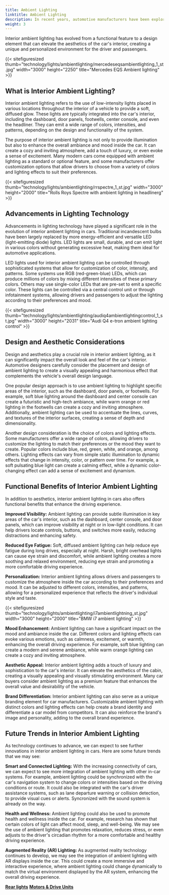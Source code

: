 ```yaml
---
title: Ambient Lighting
linktitle: Ambient Lighting
description: In recent years, automotive manufacturers have been exploring new ways to enhance the in-car experience, going beyond just performance and comfort. One such innovation that has gained popularity is interior ambient lighting, which uses strategically placed lights to create a visually appealing and relaxing atmosphere inside the vehicle.
weight: 3
---
```

<!-- markdownlint-disable MD033 -->
 Interior ambient lighting has evolved from a functional feature to a design element that can elevate the aesthetics of the car's interior, creating a unique and personalized environment for the driver and passengers.

{{< sitefiguresized thumb="technology/lights/ambientlighting/mercedeseqsambientlighting_1_st.jpg" width="3000" height="2250" title="Mercedes EQS Ambient lighting" >}}

## What is Interior Ambient Lighting?

Interior ambient lighting refers to the use of low-intensity lights placed in various locations throughout the interior of a vehicle to provide a soft, diffused glow. These lights are typically integrated into the car's interior, including the dashboard, door panels, footwells, center console, and even the headliner. They can emit a wide range of colors, intensities, and patterns, depending on the design and functionality of the system.

The purpose of interior ambient lighting is not only to provide illumination but also to enhance the overall ambiance and mood inside the car. It can create a cozy and inviting atmosphere, add a touch of luxury, or even evoke a sense of excitement. Many modern cars come equipped with ambient lighting as a standard or optional feature, and some manufacturers offer customization options that allow drivers to choose from a variety of colors and lighting effects to suit their preferences.

{{< sitefiguresized thumb="technology/lights/ambientlighting/rrspectre_1_st.jpg" width="3000" height="2000" title="Rolls Roys Spectre with ambient lighting in headlinerg" >}}

## Advancements in Lighting Technology

Advancements in lighting technology have played a significant role in the evolution of interior ambient lighting in cars. Traditional incandescent bulbs have been largely replaced by more energy-efficient and versatile LED (light-emitting diode) lights. LED lights are small, durable, and can emit light in various colors without generating excessive heat, making them ideal for automotive applications.

LED lights used for interior ambient lighting can be controlled through sophisticated systems that allow for customization of color, intensity, and patterns. Some systems use RGB (red-green-blue) LEDs, which can produce millions of colors by mixing different intensities of these primary colors. Others may use single-color LEDs that are pre-set to emit a specific color. These lights can be controlled via a central control unit or through infotainment systems, allowing drivers and passengers to adjust the lighting according to their preferences and mood.

{{< sitefiguresized thumb="technology/lights/ambientlighting/audiq4ambientlightingcontrol_1_st.jpg" width="3000" height="2031" title="Audi Q4 e-tron ambient lighting control" >}}

## Design and Aesthetic Considerations

Design and aesthetics play a crucial role in interior ambient lighting, as it can significantly impact the overall look and feel of the car's interior. Automotive designers carefully consider the placement and design of ambient lighting to create a visually appealing and harmonious effect that complements the vehicle's overall design language.

One popular design approach is to use ambient lighting to highlight specific areas of the interior, such as the dashboard, door panels, or footwells. For example, soft blue lighting around the dashboard and center console can create a futuristic and high-tech ambiance, while warm orange or red lighting in the footwells can create a cozy and inviting atmosphere. Additionally, ambient lighting can be used to accentuate the lines, curves, and textures of the interior surfaces, creating a sense of depth and dimensionality.

Another design consideration is the choice of colors and lighting effects. Some manufacturers offer a wide range of colors, allowing drivers to customize the lighting to match their preferences or the mood they want to create. Popular colors include blue, red, green, white, and orange, among others. Lighting effects can vary from simple static illumination to dynamic effects that change in intensity, color, or pattern over time. For example, a soft pulsating blue light can create a calming effect, while a dynamic color-changing effect can add a sense of excitement and dynamism.

## Functional Benefits of Interior Ambient Lighting

In addition to aesthetics, interior ambient lighting in cars also offers functional benefits that enhance the driving experience.

**Improved Visibility:** Ambient lighting can provide subtle illumination in key areas of the car's interior, such as the dashboard, center console, and door panels, which can improve visibility at night or in low-light conditions. It can help drivers locate controls, buttons, and switches more easily, reducing distractions and enhancing safety.

**Reduced Eye Fatigue:** Soft, diffused ambient lighting can help reduce eye fatigue during long drives, especially at night. Harsh, bright overhead lights can cause eye strain and discomfort, while ambient lighting creates a more soothing and relaxed environment, reducing eye strain and promoting a more comfortable driving experience.

**Personalization:** Interior ambient lighting allows drivers and passengers to customize the atmosphere inside the car according to their preferences and mood. It can be adjusted to different colors, intensities, and patterns, allowing for a personalized experience that reflects the driver's individual style and taste.

{{< sitefiguresized thumb="technology/lights/ambientlighting/i7ambientlightning_st.jpg" width="3000" height="2000" title="BMW i7 ambient lighting" >}}

**Mood Enhancement:** Ambient lighting can have a significant impact on the mood and ambiance inside the car. Different colors and lighting effects can evoke various emotions, such as calmness, excitement, or warmth, enhancing the overall driving experience. For example, soft blue lighting can create a modern and serene ambiance, while warm orange lighting can create a cozy and inviting atmosphere.

**Aesthetic Appeal:** Interior ambient lighting adds a touch of luxury and sophistication to the car's interior. It can elevate the aesthetics of the cabin, creating a visually appealing and visually stimulating environment. Many car buyers consider ambient lighting as a premium feature that enhances the overall value and desirability of the vehicle.

**Brand Differentiation:** Interior ambient lighting can also serve as a unique branding element for car manufacturers. Customizable ambient lighting with distinct colors and lighting effects can help create a brand identity and differentiate a car model from competitors. It can also reinforce the brand's image and personality, adding to the overall brand experience.

## Future Trends in Interior Ambient Lighting

As technology continues to advance, we can expect to see further innovations in interior ambient lighting in cars. Here are some future trends that we may see:

**Smart and Connected Lighting:** With the increasing connectivity of cars, we can expect to see more integration of ambient lighting with other in-car systems. For example, ambient lighting could be synchronized with the car's navigation system to change colors or intensities based on the driving conditions or route. It could also be integrated with the car's driver assistance systems, such as lane departure warning or collision detection, to provide visual cues or alerts. Syncronized with the sound system is already on the way.

**Health and Wellness:** Ambient lighting could also be used to promote health and wellness inside the car. For example, research has shown that certain colors of light can affect mood, sleep, and well-being. We may see the use of ambient lighting that promotes relaxation, reduces stress, or even adjusts to the driver's circadian rhythm for a more comfortable and healthy driving experience.

**Augmented Reality (AR) Lighting:** As augmented reality technology continues to develop, we may see the integration of ambient lighting with AR displays inside the car. This could create a more immersive and interactive experience, where ambient lighting could change dynamically to match the virtual environment displayed by the AR system, enhancing the overall driving experience.


<div class="mt-3 mb-3">
    <a href="../rearlights/" class="text-decoration-none text-black"><strong><i class="bi-arrow-left"></i> Rear lights</strong></a>
    <a href="../../motors/" class="text-decoration-none text-black float-end"><strong>Motors & Drive Units<i class="bi-arrow-right"></i></strong></a>
</div>
